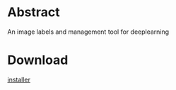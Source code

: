 # Abstract
An image labels and management tool for deeplearning

# Download
[installer](https://git.deepsight.ai/DeepLearningGroup/DeepInspectionClient/-/jobs/artifacts/master/download?job=alpha2.0-installer0)